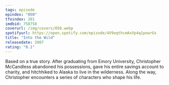 ```yaml
---
tags: episode
epindex: "050"
tfoindex: 201
imdbid: 758758
coverurl: /img/covers/050.webp
spotifyurl: https://open.spotify.com/episode/4V9oqthcmAxVp4q1powrGs
title: "Into the Wild"
releasedate: 2007
rating: "8.1"
---
```


Based on a true story. After graduating from Emory University, Christopher McCandless abandoned his possessions, gave his entire savings account to charity, and hitchhiked to Alaska to live in the wilderness. Along the way, Christopher encounters a series of characters who shape his life.